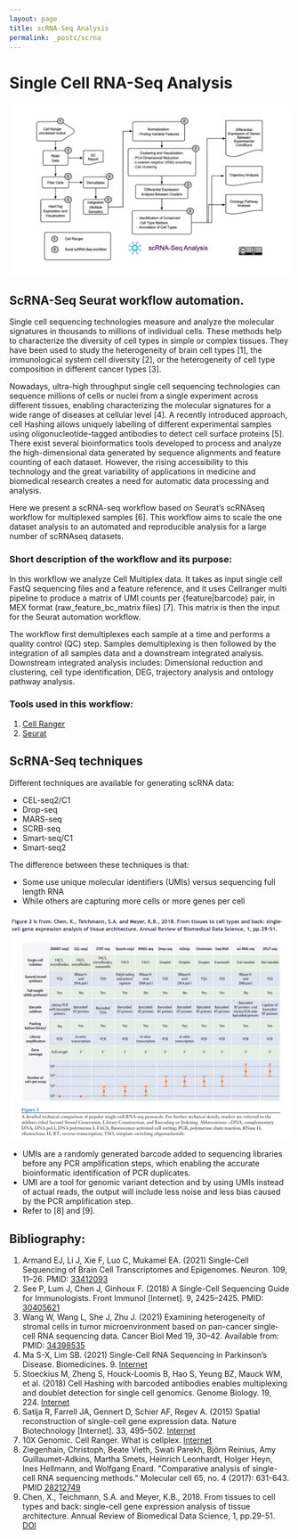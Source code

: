 ```yaml
---
layout: page
title: scRNA-Seq Analysis
permalink: _posts/scrna
---
```


# Single Cell RNA-Seq Analysis

![scRNA-Seq Analysis](/wf/WF04_scRNASeq_workflow_ver02.jpg "scRNASeq Analysis")


## ScRNA-Seq Seurat workflow automation.

Single cell sequencing technologies measure and analyze the molecular signatures in thousands to millions of individual cells. These methods help to characterize the diversity of cell types in simple or complex tissues. 
They have been used to study the heterogeneity of brain cell types [1], the immunological system cell diversity [2], or the heterogeneity of cell type composition in different cancer types [3]. 
<BR>

Nowadays, ultra-high throughput single cell sequencing technologies can sequence millions of cells or nuclei from a single experiment across different tissues, enabling characterizing the molecular signatures for a wide range of diseases at cellular level [4]. A recently introduced approach, cell Hashing allows uniquely labelling of different experimental samples using oligonucleotide-tagged antibodies to detect cell surface proteins [5]. There exist several bioinformatics tools developed to process and analyze the high-dimensional data generated by sequence alignments and feature counting of each dataset. However, the rising accessibility to this technology and the great variability of applications in medicine and biomedical research creates a need for automatic data processing and analysis.

Here we present a scRNA-seq workflow based on Seurat’s scRNAseq workflow for multiplexed samples [6]. This workflow aims to scale the one dataset analysis to an automated and reproducible analysis for a large number of scRNAseq datasets.

### Short description of the workflow and its purpose:


In this workflow we analyze Cell Multiplex data. It takes as input single cell FastQ sequencing files and a feature reference, and it uses Cellranger multi pipeline to produce a matrix of UMI counts per {feature|barcode} pair, in MEX format (raw_feature_bc_matrix files) [7]. 
This matrix is then the input for the Seurat automation workflow.
<BR>

The workflow first demultiplexes each sample at a time and performs a quality control (QC) step. Samples demultiplexing is then followed by the integration of all samples data and a downstream integrated analysis.
Downstream integrated analysis includes: Dimensional reduction and clustering, cell type identification, DEG, trajectory analysis and ontology pathway analysis.

### Tools used in this workflow:

1. [Cell Ranger](https://support.10xgenomics.com/single-cell-gene-expression/software/pipelines/latest/what-is-cell-ranger)
2. [Seurat](https://satijalab.org/seurat/)


## ScRNA-Seq techniques 

Different techniques are available for generating scRNA data: 

* CEL-seq2/C1
* Drop-seq
* MARS-seq
* SCRB-seq 
* Smart-seq/C1
* Smart-seq2

The difference between these techniques is that:

* Some use unique molecular identifiers (UMIs) versus sequencing full length RNA
* While others are capturing more cells or more genes per cell

![scRNA-Seq scRNASeq Technologies](/wf/WF04_scRNASeq_table_ver02.png "scRNASeq Technologies")

* UMIs are a randomly generated barcode added to sequencing libraries before any PCR amplification steps, which enabling the accurate bioinformatic identification of PCR duplicates. 
* UMI are  a tool for genomic variant detection and by using UMIs instead of actual reads, the output will include less noise and less bias caused by the PCR amplification step.
* Refer to [8] and [9].



## Bibliography:

1. Armand EJ, Li J, Xie F, Luo C, Mukamel EA. (2021) Single-Cell Sequencing of Brain Cell Transcriptomes and Epigenomes. Neuron. 109, 11–26. PMID: [33412093](https://pubmed.ncbi.nlm.nih.gov/33412093)
2. See P, Lum J, Chen J, Ginhoux F. (2018) A Single-Cell Sequencing Guide for Immunologists. Front Immunol [Internet]. 9, 2425–2425. PMID: [30405621](https://pubmed.ncbi.nlm.nih.gov/30405621)
3. Wang W, Wang L, She J, Zhu J. (2021) Examining heterogeneity of stromal cells in tumor microenvironment based on pan-cancer single-cell RNA sequencing data. Cancer Biol Med 19, 30–42. Available from: PMID: [34398535](https://pubmed.ncbi.nlm.nih.gov/34398535)
4. Ma S-X, Lim SB. (2021) Single-Cell RNA Sequencing in Parkinson’s Disease. Biomedicines. 9. [Internet](https://www.mdpi.com/2227-9059/9/4/368)
5. Stoeckius M, Zheng S, Houck-Loomis B, Hao S, Yeung BZ, Mauck WM, et al. (2018) Cell Hashing with barcoded antibodies enables multiplexing and doublet detection for single cell genomics. Genome Biology. 19, 224. [Internet](https://doi.org/10.1186/s13059-018-1603-1)
6. Satija R, Farrell JA, Gennert D, Schier AF, Regev A. (2015) Spatial reconstruction of single-cell gene expression data. Nature Biotechnology [Internet]. 33, 495–502. [Internet](https://doi.org/10.1038/nbt.3192)
7. 10X Genomic. Cell Ranger. What is cellplex. [Internet](https://support.10xgenomics.com/single-cell-gene-expression/software/pipelines/latest/what-is-cellplex)
8. Ziegenhain, Christoph, Beate Vieth, Swati Parekh, Björn Reinius, Amy Guillaumet-Adkins, Martha Smets, Heinrich Leonhardt, Holger Heyn, Ines Hellmann, and Wolfgang Enard. "Comparative analysis of single-cell RNA sequencing methods." Molecular cell 65, no. 4 (2017): 631-643. PMID [28212749](https://pubmed.ncbi.nlm.nih.gov/28212749/)
9. Chen, X., Teichmann, S.A. and Meyer, K.B., 2018. From tissues to cell types and back: single-cell gene expression analysis of tissue architecture. Annual Review of Biomedical Data Science, 1, pp.29-51. [DOI](https://doi.org/10.1146/annurev-biodatasci-080917-013452)

 


